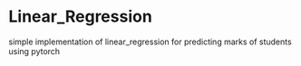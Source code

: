 # Linear_Regression
simple implementation of linear_regression for predicting marks of students using pytorch
